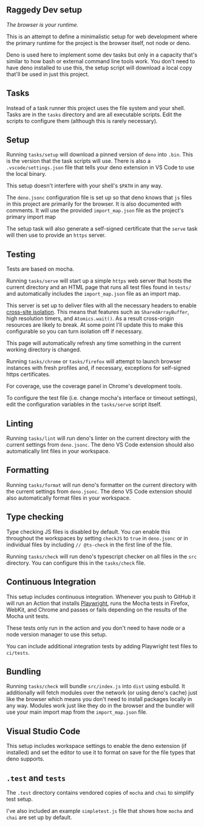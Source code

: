 ## Raggedy Dev setup

_The browser is your runtime._

This is an attempt to define a minimalistic setup for web development where the
primary runtime for the project is the browser itself, not node or deno.

Deno is used here to implement some dev tasks but only in a capacity that's
similar to how bash or external command line tools work. You don't need to have
deno installed to use this, the setup script will download a local copy that'll
be used in just this project.

## Tasks

Instead of a task runner this project uses the file system and your shell. Tasks
are in the `tasks` directory and are all executable scripts. Edit the scripts to
configure them (although this is rarely necessary).

## Setup

Running `tasks/setup` will download a pinned version of `deno` into `.bin`. This
is the version that the task scripts will use. There is also a
`.vscode/settings.json` file that tells your deno extension in VS Code to use
the local binary.

This setup doesn't interfere with your shell's `$PATH` in any way.

The `deno.jsonc` configuration file is set up so that deno knows that `js` files
in this project are primarily for the browser. It is also documented with
comments. It will use the provided `import_map.json` file as the project's
primary import map

The setup task will also generate a self-signed certificate that the `serve`
task will then use to provide an `https` server.

## Testing

Tests are based on mocha.

Running `tasks/serve` will start up a simple `https` web server that hosts the
current directory and an HTML page that runs all test files found in `tests/`
and automatically includes the `import_map.json` file as an import map.

This server is set up to deliver files with all the necessary headers to enable
[cross-site isolation](https://web.dev/coop-coep/). This means that features
such as `SharedArrayBuffer`, high resolution timers, and `Atomics.wait()`. As a
result cross-origin resources are likely to break. At some point I'll update
this to make this configurable so you can turn isolation off if necessary.

This page will automatically refresh any time something in the current working
directory is changed.

Running `tasks/chrome` or `tasks/firefox` will attempt to launch browser
instances with fresh profiles and, if necessary, exceptions for self-signed
https certificates.

For coverage, use the coverage panel in Chrome's development tools.

To configure the test file (i.e. change mocha's interface or timeout settings),
edit the configuration variables in the `tasks/serve` script itself.

## Linting

Running `tasks/lint` will run deno's linter on the current directory with the
current settings from `deno.jsonc`. The deno VS Code extension should also
automatically lint files in your workspace.

## Formatting

Running `tasks/format` will run deno's formatter on the current directory with
the current settings from `deno.jsonc`. The deno VS Code extension should also
automatically format files in your workspace.

## Type checking

Type checking JS files is disabled by default. You can enable this throughout
the workspaces by setting `checkJS` to `true` in `deno.jsonc` or in individual
files by including `// @ts-check` in the first line of the file.

Running `tasks/check` will run deno's typescript checker on all files in the
`src` directory. You can configure this in the `tasks/check` file.

## Continuous Integration

This setup includes continuous integration. Whenever you push to GitHub it will
run an Action that installs [Playwright](https://playwright.dev/), runs the
Mocha tests in Firefox, WebKit, and Chrome and passes or fails depending on the
results of the Mocha unit tests.

These tests only run in the action and you don't need to have node or a node
version manager to use this setup.

You can include additional integration tests by adding Playwright test files to
`ci/tests`.

## Bundling

Running `tasks/check` will bundle `src/index.js` into `dist` using esbuild. It
additionally will fetch modules over the network (or using deno's cache) just
like the browser which means you don't need to install packages locally in any
way. Modules work just like they do in the browser and the bundler will use your
main import map from the `import_map.json` file.

## Visual Studio Code

This setup includes workspace settings to enable the deno extension (if
installed) and set the editor to use it to format on save for the file types
that deno supports.

## `.test` and `tests`

The `.test` directory contains vendored copies of `mocha` and `chai` to simplify
test setup.

I've also included an example `simpletest.js` file that shows how `mocha` and
`chai` are set up by default.
